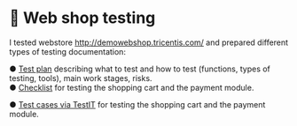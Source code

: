 # 🛒 Web shop testing
I tested webstore http://demowebshop.tricentis.com/ and prepared different types of testing documentation:

● [Test plan](https://docs.google.com/document/d/1gsSy0My7xXIzqDJJdGUuxZIT8Nuy8pbK/edit?usp=sharing&ouid=115941601909633060517&rtpof=true&sd=true)  describing what to test and how to test (functions, types of testing, tools), main work stages, risks.  
● [Checklist](https://docs.google.com/spreadsheets/d/1-381bwj3Cr8oPoC5VjSDn74_Y6NcnBDamfH-SyrK6FE/edit?usp=sharing) for testing the shopping cart and the payment module.

● [Test cases via TestIT](https://drive.google.com/file/d/1uB8m7TXVQXfmYeZjec6ibbFi5maxA1xF/view?usp=sharing) for testing the shopping cart and the payment module. 
